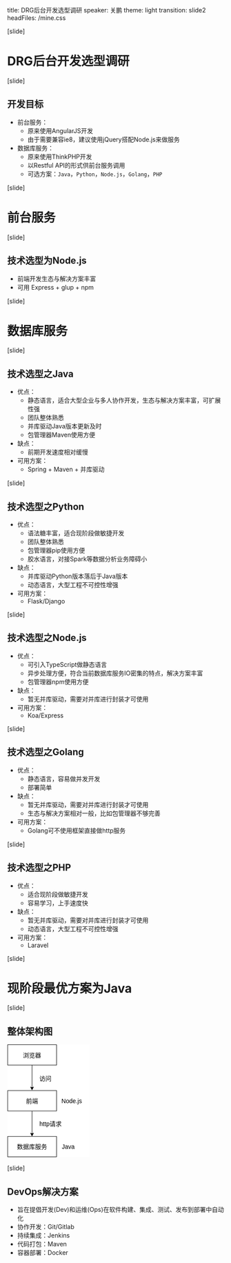 title: DRG后台开发选型调研
speaker: 关鹏
theme: light
transition: slide2
headFiles: /mine.css

[slide]

# DRG后台开发选型调研

[slide]

## 开发目标

- 前台服务：
	- 原来使用AngularJS开发
	- 由于需要兼容ie8，建议使用jQuery搭配Node.js来做服务
- 数据库服务：
	- 原来使用ThinkPHP开发
	- 以Restful API的形式供前台服务调用
	- 可选方案：`Java`，`Python`，`Node.js`，`Golang`，`PHP`

[slide]

# 前台服务

[slide]

## 技术选型为Node.js

- 前端开发生态与解决方案丰富
- 可用 Express + glup + npm

[slide]

# 数据库服务

[slide]

## 技术选型之Java

- 优点：
	- 静态语言，适合大型企业与多人协作开发，生态与解决方案丰富，可扩展性强
	- 团队整体熟悉
	- 并库驱动Java版本更新及时
	- 包管理器Maven使用方便
- 缺点：
	- 前期开发速度相对缓慢
- 可用方案：
	- Spring + Maven + 并库驱动

[slide]

## 技术选型之Python

- 优点：
	- 语法糖丰富，适合现阶段做敏捷开发
	- 团队整体熟悉
	- 包管理器pip使用方便
	- 胶水语言，对接Spark等数据分析业务障碍小
- 缺点：
	- 并库驱动Python版本落后于Java版本
	- 动态语言，大型工程不可控性增强
- 可用方案：
	- Flask/Django

[slide]

## 技术选型之Node.js

- 优点：
	- 可引入TypeScript做静态语言
	- 异步处理方便，符合当前数据库服务IO密集的特点，解决方案丰富
	- 包管理器npm使用方便
- 缺点：
	- 暂无并库驱动，需要对并库进行封装才可使用
- 可用方案：
	- Koa/Express

[slide]

## 技术选型之Golang

- 优点：
	- 静态语言，容易做并发开发
	- 部署简单
- 缺点：
	- 暂无并库驱动，需要对并库进行封装才可使用
	- 生态与解决方案相对一般，比如包管理器不够完善
- 可用方案：
	- Golang可不使用框架直接做http服务

[slide]

## 技术选型之PHP

- 优点：
	- 适合现阶段做敏捷开发
	- 容易学习，上手速度快
- 缺点：
	- 暂无并库驱动，需要对并库进行封装才可使用
	- 动态语言，大型工程不可控性增强
- 可用方案：
	- Laravel

[slide]

# 现阶段最优方案为Java

[slide]

## 整体架构图

![](/arc.png)

[slide]

## DevOps解决方案

- 旨在提倡开发(Dev)和运维(Ops)在软件构建、集成、测试、发布到部署中自动化
- 协作开发：Git/Gitlab
- 持续集成：Jenkins
- 代码打包：Maven
- 容器部署：Docker
